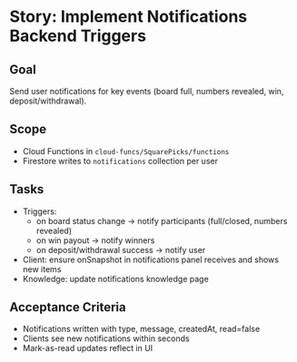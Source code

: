 # Story: Implement Notifications Backend Triggers

## Goal
Send user notifications for key events (board full, numbers revealed, win, deposit/withdrawal).

## Scope
- Cloud Functions in `cloud-funcs/SquarePicks/functions`
- Firestore writes to `notifications` collection per user

## Tasks
- Triggers:
  - on board status change → notify participants (full/closed, numbers revealed)
  - on win payout → notify winners
  - on deposit/withdrawal success → notify user
- Client: ensure onSnapshot in notifications panel receives and shows new items
- Knowledge: update notifications knowledge page

## Acceptance Criteria
- Notifications written with type, message, createdAt, read=false
- Clients see new notifications within seconds
- Mark-as-read updates reflect in UI 